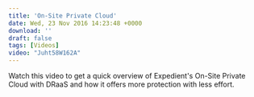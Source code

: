 ```yaml
---
title: 'On-Site Private Cloud'
date: Wed, 23 Nov 2016 14:23:48 +0000
download: ''
draft: false
tags: [Videos]
video: "Juht58W162A"
---
```


Watch this video to get a quick overview of Expedient's On-Site Private Cloud with DRaaS and how it offers more protection with less effort.